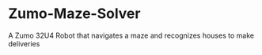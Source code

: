 # Zumo-Maze-Solver
A Zumo 32U4 Robot that navigates a maze and recognizes houses to make deliveries
